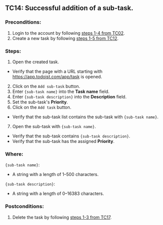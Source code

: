 ## TC14: Successful addition of a sub-task.
### Preconditions:
1. Login to the account by following [steps 1-4 from TC02](TC02.md).
2. Create a new task by following [steps 1-5 from TC12](TC12.md).
### Steps:
1. Open the created task.
* Verify that the page with a URL starting with https://app.todoist.com/app/task is opened.
2. Click on the `Add sub-task` button.
3. Enter `{sub-task name}` into the **Task name** field.
4. Enter `{sub-task description}` into the  **Description** field.
5. Set the sub-task's **Priority**.
6. Click on the `Add task` button.
* Verify that the sub-task list contains the sub-task with `{sub-task name}`.
7. Open the sub-task with `{sub-task name}`.
* Verify that the sub-task contains `{sub-task description}`.
* Verify that the sub-task has the assigned **Priority**.
### Where:
`{sub-task name}`:
* A string with a length of 1–500 characters.

`{sub-task description}`:
* A string with a length of 0–16383 characters.
### Postconditions:
1. Delete the task by following [steps 1-3 from TC17](TC17.md).